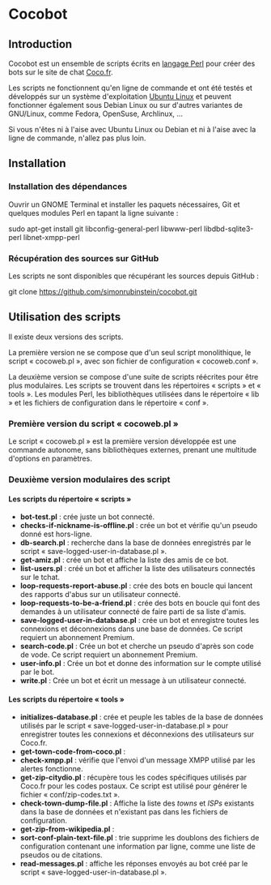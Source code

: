 # Cocobot

## Introduction

Cocobot est un ensemble de scripts écrits en [langage Perl](https://fr.wikipedia.org/wiki/Perl_(langage)) pour créer des bots sur le site de chat [Coco.fr](http://www.coco.fr/).

Les scripts ne fonctionnent qu'en ligne de commande et ont été testés et développés sur un système d'exploitation [Ubuntu Linux](https://fr.wikipedia.org/wiki/Ubuntu) et peuvent fonctionner également sous Debian Linux ou sur d'autres variantes de GNU/Linux, comme Fedora, OpenSuse,  Archlinux, ... 

Si vous n'êtes ni à l'aise avec Ubuntu Linux ou Debian et ni à l'aise avec la ligne de commande, n'allez pas plus loin.

## Installation

### Installation des dépendances

Ouvrir un GNOME Terminal et installer les paquets nécessaires, Git et quelques modules Perl en tapant la ligne suivante :

  sudo apt-get install git libconfig-general-perl libwww-perl libdbd-sqlite3-perl libnet-xmpp-perl


### Récupération des sources sur GitHub

Les scripts ne sont disponibles que récupérant les sources depuis GitHub :

  git clone https://github.com/simonrubinstein/cocobot.git


Utilisation des scripts
-----------------------

Il existe deux versions des scripts.

La première version ne se compose que d'un seul script monolithique, le script « cocoweb.pl », avec son fichier de configuration « cocoweb.conf ».

La deuxième version se compose d'une suite de scripts réécrites pour être plus modulaires. Les scripts se trouvent dans les répertoires « scripts » et « tools ». Les modules Perl, les bibliothèques utilisées dans le répertoire « lib » et les fichiers de configuration dans le répertoire « conf ».

### Première version du script « cocoweb.pl » ###

Le script « cocoweb.pl » est la première version développée est une commande autonome, sans bibliothèques externes, prenant une multitude d'options en paramètres. 

### Deuxième version modulaires des script ###

#### Les scripts du répertoire « scripts » ####

  * **bot-test.pl** : crée juste un bot connecté.
  * **checks-if-nickname-is-offline.pl** : crée un bot et vérifie qu'un pseudo donné est hors-ligne.
  * **db-search.pl** : recherche dans la base de données enregistrés par le script « save-logged-user-in-database.pl ».
  * **get-amiz.pl** : crée un bot et affiche la liste des amis de ce bot.
  * **list-users.pl** : créé un bot et afficher la liste des utilisateurs connectés sur le tchat.
  * **loop-requests-report-abuse.pl** : crée des bots en boucle qui lancent des rapports d'abus sur un utilisateur connecté.
  * **loop-requests-to-be-a-friend.pl** : crée des bots en boucle qui font des demandes à un utilisateur connecté de faire parti de sa liste d'amis.
  * **save-logged-user-in-database.pl** : crée un bot et enregistre toutes les connexions et déconnexions dans une base de données. Ce script requiert un abonnement Premium.
  * **search-code.pl** : Crée un bot et cherche un pseudo d'après son code de vode. Ce script requiert un abonnement Premium.
  * **user-info.pl** : Crée un bot et donne des information sur le compte utilisé par le bot.
  * **write.pl** : Crée un bot et écrit un message à un utilisateur connecté.

#### Les scripts du répertoire « tools » ####
  * **initializes-database.pl** : crée et peuple les tables de la base de données utilisés par le script « save-logged-user-in-database.pl » pour enregistrer toutes les connexions et déconnexions des utilisateurs sur Coco.fr.
  * **get-town-code-from-coco.pl** :
  * **check-xmpp.pl** : vérifie que l'envoi d'un message XMPP utilisé par les alertes fonctionne.
  * **get-zip-citydio.pl** : récupère tous les codes spécifiques utilisés par Coco.fr pour les codes postaux. Ce script est utilisé pour générer le fichier « conf/zip-codes.txt ».
  * **check-town-dump-file.pl** : Affiche la liste des _towns_ et _ISPs_ existants dans la base de données et n'existant pas dans les fichiers de configuration.
  * **get-zip-from-wikipedia.pl** :
  * **sort-conf-plain-text-file.pl** : trie supprime les doublons des fichiers de configuration contenant une information par ligne, comme une liste de pseudos ou de citations.
  * **read-messages.pl** : affiche les réponses envoyés au bot créé par le script « save-logged-user-in-database.pl ».

